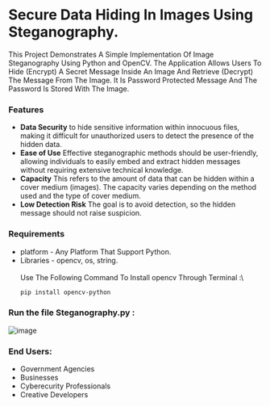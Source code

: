 # Secure Data Hiding In Images Using Steganography.
  This Project Demonstrates A Simple Implementation Of Image Steganography Using Python and OpenCV. The Application Allows Users To Hide (Encrypt) A Secret Message Inside An Image And Retrieve (Decrypt) The Message From The Image. It Is Password Protected Message And The Password Is Stored With The Image.

### Features
* **Data Security** to hide sensitive information within innocuous files, making it difficult for unauthorized users to detect the presence of the hidden data.
* **Ease of Use** Effective steganographic methods should be user-friendly, allowing individuals to easily embed and extract hidden messages without requiring extensive technical knowledge.
* **Capacity** This refers to the amount of data that can be hidden within a cover medium (images). The capacity varies depending on the method used and the type of cover medium.
* **Low Detection Risk** The goal is to avoid detection, so the hidden message should not raise suspicion.

### Requirements
* platform - Any Platform That Support Python.
* Libraries - opencv, os, string.<br><br>
Use The Following Command To Install opencv Through Terminal :\
  ```bash
  pip install opencv-python

### Run the file Steganography.py :<br>
![image](https://github.com/user-attachments/assets/938b7c8d-86ae-4750-9483-a3128b932a08)

### End Users:
* Government Agencies
* Businesses
* Cyberecurity Professionals
* Creative Developers

